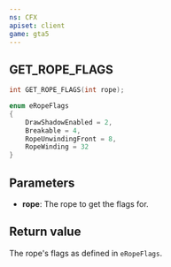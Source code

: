 ```yaml
---
ns: CFX
apiset: client
game: gta5
---
```

## GET_ROPE_FLAGS

```c
int GET_ROPE_FLAGS(int rope);
```

```c
enum eRopeFlags
{
    DrawShadowEnabled = 2,
    Breakable = 4,
    RopeUnwindingFront = 8,
    RopeWinding = 32
}
```

## Parameters
* **rope**: The rope to get the flags for.

## Return value
The rope's flags as defined in `eRopeFlags`.
